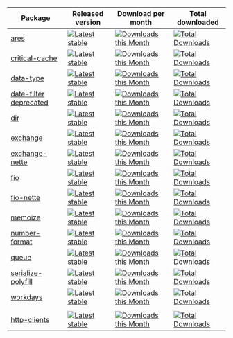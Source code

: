 | Package                                                                                        | Released version                                                                                                                               | Download per month                                                                                                                                     | Total downloaded                                                                                                                                       |
|------------------------------------------------------------------------------------------------|------------------------------------------------------------------------------------------------------------------------------------------------|--------------------------------------------------------------------------------------------------------------------------------------------------------|--------------------------------------------------------------------------------------------------------------------------------------------------------|
| [ares](//github.com/h4kuna/ares)                                                               | [![Latest stable](https://img.shields.io/packagist/v/h4kuna/ares.svg)](https://packagist.org/packages/h4kuna/ares)                             | [![Downloads this Month](https://img.shields.io/packagist/dm/h4kuna/ares.svg)](https://packagist.org/packages/h4kuna/ares)                             | [![Total Downloads](https://poser.pugx.org/h4kuna/ares/downloads?format=flat)](https://packagist.org/packages/h4kuna/ares)                             |
| [critical-cache](//github.com/h4kuna/critical-cache)                                           | [![Latest stable](https://img.shields.io/packagist/v/h4kuna/critical-cache.svg)](https://packagist.org/packages/h4kuna/critical-cache)         | [![Downloads this Month](https://img.shields.io/packagist/dm/h4kuna/critical-cache.svg)](https://packagist.org/packages/h4kuna/critical-cache)         | [![Total Downloads](https://poser.pugx.org/h4kuna/critical-cache/downloads?format=flat)](https://packagist.org/packages/h4kuna/critical-cache)         | 
| [data-type](//github.com/h4kuna/data-type)                                                     | [![Latest stable](https://img.shields.io/packagist/v/h4kuna/data-type.svg)](https://packagist.org/packages/h4kuna/data-type)                   | [![Downloads this Month](https://img.shields.io/packagist/dm/h4kuna/data-type.svg)](https://packagist.org/packages/h4kuna/data-type)                   | [![Total Downloads](https://poser.pugx.org/h4kuna/data-type/downloads?format=flat)](https://packagist.org/packages/h4kuna/data-type)                   |
| [date-filter](//github.com/h4kuna/date-filter) [deprecated](//github.com/h4kuna/number-format) | [![Latest stable](https://img.shields.io/packagist/v/h4kuna/date-filter.svg)](https://packagist.org/packages/h4kuna/date-filter)               | [![Downloads this Month](https://img.shields.io/packagist/dm/h4kuna/date-filter.svg)](https://packagist.org/packages/h4kuna/date-filter)               | [![Total Downloads](https://poser.pugx.org/h4kuna/date-filter/downloads?format=flat)](https://packagist.org/packages/h4kuna/date-filter)               |
| [dir](//github.com/h4kuna/dir)                                                                 | [![Latest stable](https://img.shields.io/packagist/v/h4kuna/dir.svg)](https://packagist.org/packages/h4kuna/dir)                               | [![Downloads this Month](https://img.shields.io/packagist/dm/h4kuna/dir.svg)](https://packagist.org/packages/h4kuna/dir)                               | [![Total Downloads](https://poser.pugx.org/h4kuna/dir/downloads?format=flat)](https://packagist.org/packages/h4kuna/dir)                               | 
| [exchange](//github.com/h4kuna/exchange)                                                       | [![Latest stable](https://img.shields.io/packagist/v/h4kuna/exchange.svg)](https://packagist.org/packages/h4kuna/exchange)                     | [![Downloads this Month](https://img.shields.io/packagist/dm/h4kuna/exchange.svg)](https://packagist.org/packages/h4kuna/exchange)                     | [![Total Downloads](https://poser.pugx.org/h4kuna/exchange/downloads?format=flat)](https://packagist.org/packages/h4kuna/exchange)                     |
| [exchange-nette](//github.com/h4kuna/exchange-nette)                                           | [![Latest stable](https://img.shields.io/packagist/v/h4kuna/exchange-nette.svg)](https://packagist.org/packages/h4kuna/exchange-nette)         | [![Downloads this Month](https://img.shields.io/packagist/dm/h4kuna/exchange-nette.svg)](https://packagist.org/packages/h4kuna/exchange-nette)         | [![Total Downloads](https://poser.pugx.org/h4kuna/exchange-nette/downloads?format=flat)](https://packagist.org/packages/h4kuna/exchange-nette)         |
| [fio](//github.com/h4kuna/fio)                                                                 | [![Latest stable](https://img.shields.io/packagist/v/h4kuna/fio.svg)](https://packagist.org/packages/h4kuna/fio)                               | [![Downloads this Month](https://img.shields.io/packagist/dm/h4kuna/fio.svg)](https://packagist.org/packages/h4kuna/fio)                               | [![Total Downloads](https://poser.pugx.org/h4kuna/fio/downloads?format=flat)](https://packagist.org/packages/h4kuna/fio)                               |
| [fio-nette](//github.com/h4kuna/fio-nette)                                                     | [![Latest stable](https://img.shields.io/packagist/v/h4kuna/fio-nette.svg)](https://packagist.org/packages/h4kuna/fio-nette)                   | [![Downloads this Month](https://img.shields.io/packagist/dm/h4kuna/fio-nette.svg)](https://packagist.org/packages/h4kuna/fio-nette)                   | [![Total Downloads](https://poser.pugx.org/h4kuna/fio-nette/downloads?format=flat)](https://packagist.org/packages/h4kuna/fio-nette)                   |
| [memoize](//github.com/h4kuna/memoize)                                                         | [![Latest stable](https://img.shields.io/packagist/v/h4kuna/memoize.svg)](https://packagist.org/packages/h4kuna/memoize)                       | [![Downloads this Month](https://img.shields.io/packagist/dm/h4kuna/memoize.svg)](https://packagist.org/packages/h4kuna/memoize)                       | [![Total Downloads](https://poser.pugx.org/h4kuna/memoize/downloads?format=flat)](https://packagist.org/packages/h4kuna/memoize)                       |
| [number-format](//github.com/h4kuna/number-format)                                             | [![Latest stable](https://img.shields.io/packagist/v/h4kuna/number-format.svg)](https://packagist.org/packages/h4kuna/number-format)           | [![Downloads this Month](https://img.shields.io/packagist/dm/h4kuna/number-format.svg)](https://packagist.org/packages/h4kuna/number-format)           | [![Total Downloads](https://poser.pugx.org/h4kuna/number-format/downloads?format=flat)](https://packagist.org/packages/h4kuna/number-format)           |
| [queue](//github.com/h4kuna/queue)                                                             | [![Latest stable](https://img.shields.io/packagist/v/h4kuna/queue.svg)](https://packagist.org/packages/h4kuna/queue)                           | [![Downloads this Month](https://img.shields.io/packagist/dm/h4kuna/queue.svg)](https://packagist.org/packages/h4kuna/queue)                           | [![Total Downloads](https://poser.pugx.org/h4kuna/queue/downloads?format=flat)](https://packagist.org/packages/h4kuna/queue)                           |
| [serialize-polyfill](//github.com/h4kuna/serialize-polyfill)                                   | [![Latest stable](https://img.shields.io/packagist/v/h4kuna/serialize-polyfill.svg)](https://packagist.org/packages/h4kuna/serialize-polyfill) | [![Downloads this Month](https://img.shields.io/packagist/dm/h4kuna/serialize-polyfill.svg)](https://packagist.org/packages/h4kuna/serialize-polyfill) | [![Total Downloads](https://poser.pugx.org/h4kuna/serialize-polyfill/downloads?format=flat)](https://packagist.org/packages/h4kuna/serialize-polyfill) | 
| [workdays](//github.com/h4kuna/workdays)                                                       | [![Latest stable](https://img.shields.io/packagist/v/h4kuna/workdays.svg)](https://packagist.org/packages/h4kuna/workdays)                     | [![Downloads this Month](https://img.shields.io/packagist/dm/h4kuna/workdays.svg)](https://packagist.org/packages/h4kuna/workdays)                     | [![Total Downloads](https://poser.pugx.org/h4kuna/workdays/downloads?format=flat)](https://packagist.org/packages/h4kuna/workdays)                     |
|                                                                                                |
| [http-clients](//github.com/strictphp/http-clients)                                            | [![Latest stable](https://img.shields.io/packagist/v/strictphp/http-clients.svg)](https://packagist.org/packages/strictphp/http-clients)       | [![Downloads this Month](https://img.shields.io/packagist/dm/strictphp/http-clients.svg)](https://packagist.org/packages/strictphp/http-clients)       | [![Total Downloads](https://poser.pugx.org/strictphp/http-clients/downloads?format=flat)](https://packagist.org/packages/strictphp/http-clients)       |
